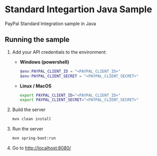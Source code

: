 # Standard Integartion Java Sample

PayPal Standard Integration sample in Java

## Running the sample

1. Add your API credentials to the environment:

   - **Windows (powershell)**

     ```powershell
     $env:PAYPAL_CLIENT_ID = "<PAYPAL_CLIENT_ID>"
     $env:PAYPAL_CLIENT_SECRET = "<PAYPAL_CLIENT_SECRET>"
     ```

   - **Linux / MacOS**

     ```bash
     export PAYPAL_CLIENT_ID="<PAYPAL_CLIENT_ID>"
     export PAYPAL_CLIENT_SECRET="<PAYPAL_CLIENT_SECRET>"
     ```

2. Build the server

   ```bash
   mvn clean install
   ```

3. Run the server

   ```bash
   mvn spring-boot:run
   ```

4. Go to [http://localhost:8080/](http://localhost:8080/)
